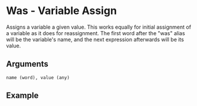 # Was - Variable Assign

Assigns a variable a given value. This works equally for initial assignment of a variable as it does for reassignment. The first word after the "was" alias will be the variable's name, and the next expression afterwards will be its value.

## Arguments

```name (word), value (any)```

## Example
<editor :code="`
was mario 0.
pri mario.
`"
:code-wordier="`
Was Mario zero years old?
Print Mario! 
`" output-method='console'></editor>